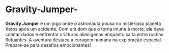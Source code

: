 # Gravity-Jumper-
**Gravity Jumper** é um jogo onde o astronauta pousa no misterioso planeta Xeros após um acidente. Com um dom que o torna imune à morte, ele deve coletar dados e enfrentar criaturas alienígenas enquanto salta entre rochas flutuantes. A aventura destaca a coragem humana na exploração espacial. Prepare-se para desafios emocionantes!
